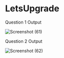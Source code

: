 # LetsUpgrade

Question 1 Output

![Screenshot (61)](https://user-images.githubusercontent.com/61191750/105456635-837b7000-5cab-11eb-826a-98770d87fa99.png)


Question 2 Output

![Screenshot (62)](https://user-images.githubusercontent.com/61191750/105456678-98f09a00-5cab-11eb-959d-ba4fcfef7a75.png)
